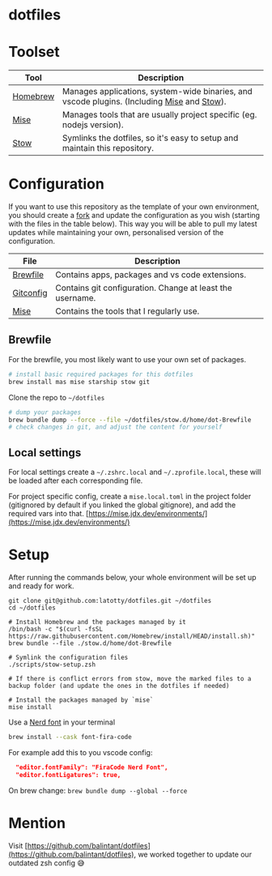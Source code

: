# dotfiles

# Toolset

| Tool         | Description                                                                                        |
| ------------ | -------------------------------------------------------------------------------------------------- |
| [Homebrew][] | Manages applications, system-wide binaries, and vscode plugins. (Including [Mise][] and [Stow][]). |
| [Mise][]     | Manages tools that are usually project specific (eg. nodejs version).                              |
| [Stow][]     | Symlinks the dotfiles, so it's easy to setup and maintain this repository.                         |

# Configuration

If you want to use this repository as the template of your own environment, you
should create a [fork](https://github.com/latotty/dotfiles/fork) and update
the configuration as you wish (starting with the files in the table below). This
way you will be able to pull my latest updates while maintaining your own,
personalised version of the configuration.

| File                                       | Description                                               |
| ------------------------------------------ | --------------------------------------------------------- |
| [Brewfile](./stow.d/home/dot-Brewfile)                     | Contains apps, packages and vs code extensions.           |
| [Gitconfig](./stow.d/home/dot-gitconfig)                   | Contains git configuration. Change at least the username. |
| [Mise](./stow.d/home/dot-config/mise/config.toml)          | Contains the tools that I regularly use.                  |

## Brewfile
For the brewfile, you most likely want to use your own set of packages.
```sh
# install basic required packages for this dotfiles
brew install mas mise starship stow git
```
Clone the repo to `~/dotfiles`
```sh
# dump your packages
brew bundle dump --force --file ~/dotfiles/stow.d/home/dot-Brewfile
# check changes in git, and adjust the content for yourself
```

## Local settings
For local settings create a `~/.zshrc.local` and `~/.zprofile.local`, these will be loaded after each corresponding file.

For project specific config, create a `mise.local.toml` in the project folder (gitignored by default if you linked the global gitignore), and add the required vars into that. [https://mise.jdx.dev/environments/](https://mise.jdx.dev/environments/)

# Setup

After running the commands below, your whole environment will be set up and
ready for work.

```shell
git clone git@github.com:latotty/dotfiles.git ~/dotfiles
cd ~/dotfiles

# Install Homebrew and the packages managed by it
/bin/bash -c "$(curl -fsSL https://raw.githubusercontent.com/Homebrew/install/HEAD/install.sh)"
brew bundle --file ./stow.d/home/dot-Brewfile

# Symlink the configuration files
./scripts/stow-setup.zsh

# If there is conflict errors from stow, move the marked files to a backup folder (and update the ones in the dotfiles if needed)

# Install the packages managed by `mise`
mise install
```

Use a [Nerd font](https://www.nerdfonts.com/) in your terminal

```sh
brew install --cask font-fira-code
```

For example add this to you vscode config:
```json
  "editor.fontFamily": "FiraCode Nerd Font",
  "editor.fontLigatures": true,
```


On brew change: `brew bundle dump --global --force`

# Mention

Visit [https://github.com/balintant/dotfiles](https://github.com/balintant/dotfiles), we worked together to update our outdated zsh config 😅



[Homebrew]: https://brew.sh
[Mise]: https://mise.jdx.dev
[Stow]: https://www.gnu.org/software/stow/
